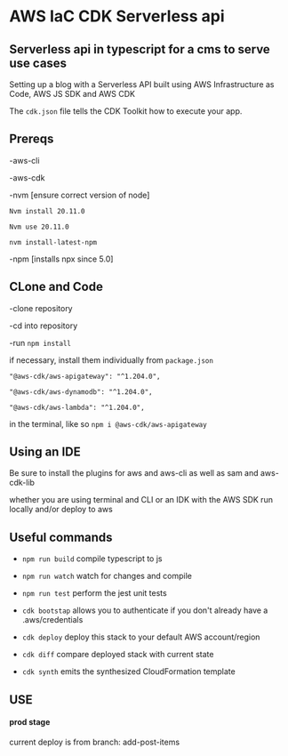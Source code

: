 # AWS IaC CDK Serverless api 
## Serverless api in typescript for a cms to serve use cases

Setting up a blog with a Serverless API built using AWS Infrastructure as Code, AWS JS SDK and AWS CDK

The `cdk.json` file tells the CDK Toolkit how to execute your app.

## Prereqs
-aws-cli

-aws-cdk 

-nvm [ensure correct version of node]

`Nvm install 20.11.0`

`Nvm use 20.11.0`

`nvm install-latest-npm`

-npm [installs npx since 5.0]


## CLone and Code
-clone repository 

-cd into repository 

-run `npm install` 

if necessary, install them individually from `package.json` 

`"@aws-cdk/aws-apigateway": "^1.204.0",`

`"@aws-cdk/aws-dynamodb": "^1.204.0",`

`"@aws-cdk/aws-lambda": "^1.204.0",`

in the terminal, like so
`npm i @aws-cdk/aws-apigateway`



## Using an IDE
Be sure to install the plugins for aws and aws-cli as well as sam and aws-cdk-lib

whether you are using terminal and CLI or an IDK with the AWS SDK
run locally and/or deploy to aws


## Useful commands

* `npm run build`   compile typescript to js
* `npm run watch`   watch for changes and compile
* `npm run test`    perform the jest unit tests

* `cdk bootstap` allows you to authenticate if you don't already have a .aws/credentials
* `cdk deploy`  deploy this stack to your default AWS account/region
* `cdk diff`    compare deployed stack with current state
* `cdk synth`   emits the synthesized CloudFormation template


## USE


####  prod stage

current deploy is from branch: add-post-items


